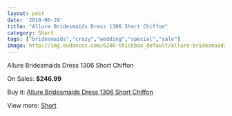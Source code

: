 ```yaml
---
layout: post
date: '2018-06-29'
title: "Allure Bridesmaids Dress 1306 Short Chiffon"
category: Short
tags: ["bridesmaids","crazy","wedding","special","sale"]
image: http://img.eudances.com/6246-thickbox_default/allure-bridesmaids-dress-1306-short-chiffon.jpg
---
```

Allure Bridesmaids Dress 1306 Short Chiffon

On Sales: **$246.99**
<a href="https://www.eudances.com/en/short/2249-allure-bridesmaids-dress-1306-short-chiffon.html"><amp-img layout="responsive" width="600" height="600" src="//img.eudances.com/6246-thickbox_default/allure-bridesmaids-dress-1306-short-chiffon.jpg" alt="Allure Bridesmaids Dress 1306 Short Chiffon 0" /></a>
<a href="https://www.eudances.com/en/short/2249-allure-bridesmaids-dress-1306-short-chiffon.html"><amp-img layout="responsive" width="600" height="600" src="//img.eudances.com/6247-thickbox_default/allure-bridesmaids-dress-1306-short-chiffon.jpg" alt="Allure Bridesmaids Dress 1306 Short Chiffon 1" /></a>

Buy it: [Allure Bridesmaids Dress 1306 Short Chiffon](https://www.eudances.com/en/short/2249-allure-bridesmaids-dress-1306-short-chiffon.html "Allure Bridesmaids Dress 1306 Short Chiffon")

View more: [Short](https://www.eudances.com/en/25-short "Short")